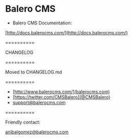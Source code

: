 Balero CMS
==========

* Balero CMS Documentation:

[http://docs.balerocms.com/](http://docs.balerocms.com/)

==========

CHANGELOG

==========

 Moved to CHANGELOG.md

==========

 * [http://www.balerocms.com/](balerocms.com)
 * [https://twitter.com/CMSBalero](@CMSBalero)
 * support@balerocms.com

==========

Friendly contact:

anibalgomez@balerocms.com